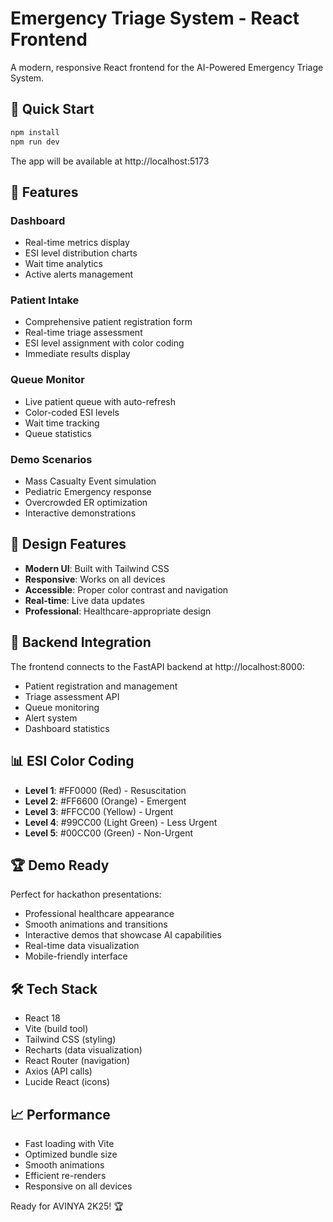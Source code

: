 # Emergency Triage System - React Frontend

A modern, responsive React frontend for the AI-Powered Emergency Triage System.

## 🚀 Quick Start

```bash
npm install
npm run dev
```

The app will be available at http://localhost:5173

## 📱 Features

### Dashboard
- Real-time metrics display
- ESI level distribution charts
- Wait time analytics
- Active alerts management

### Patient Intake
- Comprehensive patient registration form
- Real-time triage assessment
- ESI level assignment with color coding
- Immediate results display

### Queue Monitor
- Live patient queue with auto-refresh
- Color-coded ESI levels
- Wait time tracking
- Queue statistics

### Demo Scenarios
- Mass Casualty Event simulation
- Pediatric Emergency response
- Overcrowded ER optimization
- Interactive demonstrations

## 🎨 Design Features

- **Modern UI**: Built with Tailwind CSS
- **Responsive**: Works on all devices
- **Accessible**: Proper color contrast and navigation
- **Real-time**: Live data updates
- **Professional**: Healthcare-appropriate design

## 🔗 Backend Integration

The frontend connects to the FastAPI backend at http://localhost:8000:

- Patient registration and management
- Triage assessment API
- Queue monitoring
- Alert system
- Dashboard statistics

## 📊 ESI Color Coding

- **Level 1**: #FF0000 (Red) - Resuscitation
- **Level 2**: #FF6600 (Orange) - Emergent
- **Level 3**: #FFCC00 (Yellow) - Urgent
- **Level 4**: #99CC00 (Light Green) - Less Urgent
- **Level 5**: #00CC00 (Green) - Non-Urgent

## 🏆 Demo Ready

Perfect for hackathon presentations:
- Professional healthcare appearance
- Smooth animations and transitions
- Interactive demos that showcase AI capabilities
- Real-time data visualization
- Mobile-friendly interface

## 🛠️ Tech Stack

- React 18
- Vite (build tool)
- Tailwind CSS (styling)
- Recharts (data visualization)
- React Router (navigation)
- Axios (API calls)
- Lucide React (icons)

## 📈 Performance

- Fast loading with Vite
- Optimized bundle size
- Smooth animations
- Efficient re-renders
- Responsive on all devices

Ready for AVINYA 2K25! 🏆
